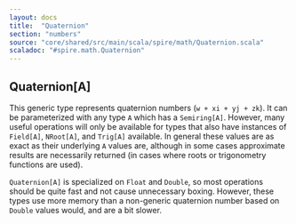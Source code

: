 ```yaml
---
layout: docs
title:  "Quaternion"
section: "numbers"
source: "core/shared/src/main/scala/spire/math/Quaternion.scala"
scaladoc: "#spire.math.Quaternion"
---
```


## Quaternion[A]

This generic type represents quaternion numbers (`w + xi + yj + zk`). It can be
parameterized with any type `A` which has a `Semiring[A]`. However, many useful
operations will only be available for types that also have instances of
`Field[A]`, `NRoot[A]`, and `Trig[A]` available.  In general these values are
as exact as their underlying `A` values are, although in some cases approximate
results are necessarily returned (in cases where roots or trigonometry
functions are used).

`Quaternion[A]` is specialized on `Float` and `Double`, so most operations
should be quite fast and not cause unnecessary boxing. However, these types use
more memory than a non-generic quaternion number based on `Double` values
would, and are a bit slower.
